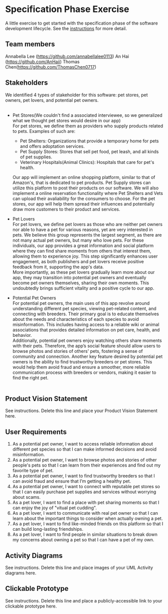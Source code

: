 # Specification Phase Exercise

A little exercise to get started with the specification phase of the software development lifecycle. See the [instructions](instructions.md) for more detail.

## Team members

Annabella Lee (https://github.com/annabellalee0113)
An Hai (https://github.com/AnHaii)
Thomas Chen(https://github.com/ThomasChen0717)

## Stakeholders
We identified 4 types of stakeholder for this software: pet stores, pet owners, pet lovers, and potential pet owners.<br><br>
- Pet Stores(We couldn't find a associated interviewee, so we generalized what we thought pet stores would desire in our app)<br>
    For pet stores, we define them as providers who supply products related to pets. Examples of such are:
    - Pet Shelters: Organizations that provide a temporary home for pets and offers adoptation services. 
    - Pet Supply Stores: Stores that sell pet food, pet leash, and all kinds of pet supplies. 
    - Veterinary Hospitals(Animal Clinics): Hospitals that care for pet's health. 
    
    Our app will implement an online shopping platform, similar to that of Amazon's, that is dedicated to pet products. Pet Supply stores can utilize this platform to post their products on our software. We will also implement a online reservation functionality where Pet Shelters and Vets can upload their avaliability for the consumers to choose. 
    For the pet stores, our app will help them spread their influences and potentially draw more customers to their product and services.<br>
- Pet Lovers<br>
    For pet lovers, we define pet lovers as those who are neither pet owners nor able to have a pet for various reasons, yet are very interested in pets. We believe this group represents the largest segment, as there are not many actual pet owners, but many who love pets. For these individuals, our app provides a great information and social platform where they can find share moments from others that interest them, allowing them to experience joy. This step significantly enhances user engagement, as both publishers and pet lovers receive positive feedback from it, supporting the app's data.<br>
    More importantly, as these pet lovers gradually learn more about our app, they may transition into potential pet owners and eventually become pet owners themselves, sharing their own moments. This undoubtedly brings sufficient vitality and a positive cycle to our app.<br>
- Potential Pet Owners<br>
    For potential pet owners, the main uses of this app revolve around understanding different pet species, viewing pet-related content, and connecting with breeders. Their primary goal is to educate themselves about the needs and characteristics of each species to avoid misinformation. This includes having access to a reliable wiki or animal associations that provides detailed information on pet care, health, and behavior. <br>
    Additionally, potential pet owners enjoy watching others share moments with their pets. Therefore, the app’s social feature should allow users to browse photos and stories of others' pets, fostering a sense of community and connection. Another key feature desired by potential pet owners is the ability to find trustworthy breeders or pet stores. This would help them avoid fraud and ensure a smoother, more reliable communication process with breeders or vendors, making it easier to find the right pet.<br><br>


## Product Vision Statement

See instructions. Delete this line and place your Product Vision Statement here.

## User Requirements

1. As a potential pet owner, I want to access reliable information about different pet species so that I can make informed decisions and avoid misinformation.<br>
2. As a potential pet owner, I want to browse photos and stories of other people's pets so that I can learn from their experiences and find out my favorite type of pet.<br>
3. As a potential pet owner, I want to find trustworthy breeders so that I can avoid fraud and ensure that I’m getting a healthy pet.<br>
4. As a potential pet owner, I want to connect with reputable pet stores so that I can easily purchase pet supplies and services without worrying about scams.<br>
5. As a pet lover, I want to find a place with pet sharing moments so that I can enjoy the joy of "vitual pet cudding".<br>
6. As a pet lover, I want to communicate with real pet owner so that I can learn about the important things to consider when actually owning a pet.<br>
7. As a pet lover, I want to find like-minded friends on this platform so that I can build long-lasting friendships.<br>
8. As a pet lover, I want to find people in similar situations to break down my concerns about owning a pet so that I can have a pet of my own.<br>

## Activity Diagrams

See instructions. Delete this line and place images of your UML Activity diagrams here.

## Clickable Prototype

See instructions. Delete this line and place a publicly-accessible link to your clickable prototype here.
